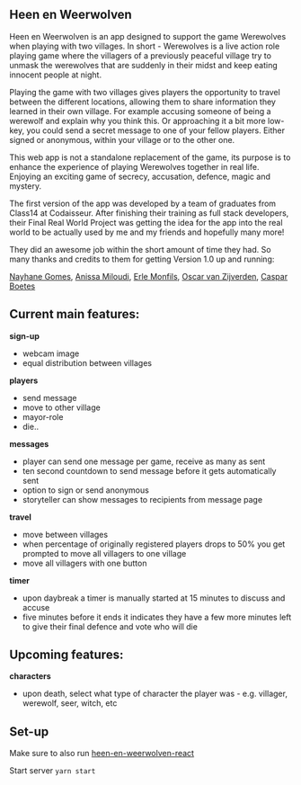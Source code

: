## Heen en Weerwolven

Heen en Weerwolven is an app designed to support the game Werewolves when playing with two villages. In short - Werewolves is a live action role playing game where the villagers of a previously peaceful village try to unmask the werewolves that are suddenly in their midst and keep eating innocent people at night.

Playing the game with two villages gives players the opportunity to travel between the different locations, allowing them to share information they learned in their own village. For example accusing someone of being a werewolf and explain why you think this. Or approaching it a bit more low-key, you could send a secret message to one of your fellow players. Either signed or anonymous, within your village or to the other one.

This web app is not a standalone replacement of the game, its purpose is to enhance the experience of playing Werewolves together in real life. Enjoying an exciting game of secrecy, accusation, defence, magic and mystery.

The first version of the app was developed by a team of graduates from Class14 at Codaisseur. After finishing their training as full stack developers, their Final Real World Project was getting the idea for the app into the real world to be actually used by me and my friends and hopefully many more!

They did an awesome job within the short amount of time they had. So many thanks and credits to them for getting Version 1.0 up and running:

[Nayhane Gomes](https://github.com/Nayhane), [Anissa Miloudi](https://github.com/AMiloudi), [Erle Monfils](https://github.com/Erlemorgaine), [Oscar van Zijverden](https://github.com/Schmarfy), [Caspar Boetes](https://github.com/Casparboetes)

## Current main features:
**sign-up**
  - webcam image
  - equal distribution between villages

**players**
  - send message
  - move to other village
  - mayor-role
  - die..

**messages**
  - player can send one message per game, receive as many as sent
  - ten second countdown to send message before it gets automatically sent
  - option to sign or send anonymous
  - storyteller can show messages to recipients from message page

**travel**
  - move between villages
  - when percentage of originally registered players drops to 50% you get prompted to move all villagers to one village
  - move all villagers with one button

**timer**
  - upon daybreak a timer is manually started at 15 minutes to discuss and accuse
  - five minutes before it ends it indicates they have a few more minutes left to give their final defence and vote who will die

## Upcoming features:
**characters**
  - upon death, select what type of character the player was - e.g. villager, werewolf, seer, witch, etc

## Set-up
Make sure to also run [heen-en-weerwolven-react](https://github.com/tanjahennis/heen-en-weerwolven-react)

Start server
```yarn start```
